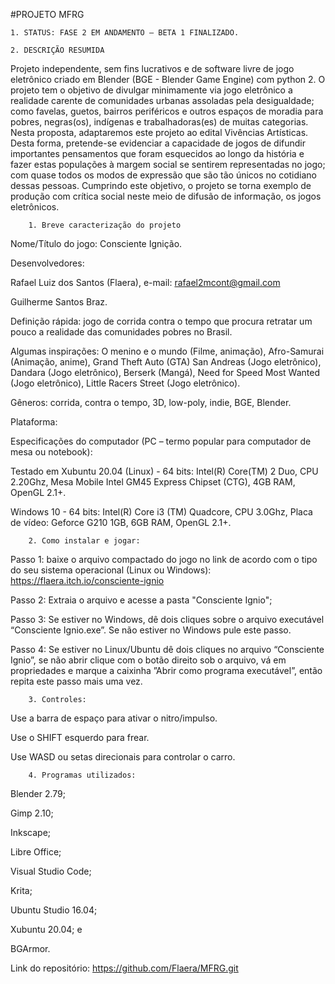 #PROJETO MFRG
       
    1. STATUS: FASE 2 EM ANDAMENTO – BETA 1 FINALIZADO.
       
    2. DESCRIÇÃO RESUMIDA

Projeto independente, sem fins lucrativos e de software livre de jogo eletrônico criado em Blender (BGE - Blender Game Engine) com python 2.
O projeto tem o objetivo de divulgar minimamente via jogo eletrônico a realidade carente de comunidades urbanas assoladas pela desigualdade; como favelas, guetos, bairros periféricos e outros espaços de moradia para pobres, negras(os), indígenas e trabalhadoras(es) de muitas categorias. 
Nesta proposta, adaptaremos este projeto ao edital Vivências Artísticas. Desta forma, pretende-se evidenciar a capacidade de jogos de difundir importantes pensamentos que foram esquecidos ao longo da história e fazer estas populações à margem social se sentirem representadas no jogo; com quase todos os modos de expressão que são tão únicos no cotidiano dessas pessoas. Cumprindo este objetivo, o projeto se torna exemplo de produção com crítica social neste meio de difusão de informação, os jogos eletrônicos.
       
        1. Breve caracterização do projeto

Nome/Título do jogo: Consciente Ignição.

Desenvolvedores:

Rafael Luiz dos Santos (Flaera), e-mail: rafael2mcont@gmail.com

Guilherme Santos Braz.

Definição rápida: jogo de corrida contra o tempo que procura retratar um pouco a realidade das comunidades pobres no Brasil.

Algumas inspirações: O menino e o mundo (Filme, animação), Afro-Samurai (Animação, anime), Grand Theft Auto (GTA) San Andreas (Jogo eletrônico), Dandara (Jogo eletrônico), Berserk (Mangá), Need for Speed Most Wanted (Jogo eletrônico), Little Racers Street (Jogo eletrônico).

Gêneros: corrida, contra o tempo, 3D, low-poly, indie, BGE, Blender.

Plataforma:

Especificações do computador (PC – termo popular para computador de mesa ou notebook):

Testado em Xubuntu 20.04 (Linux) - 64 bits: Intel(R) Core(TM) 2 Duo, CPU 2.20Ghz, Mesa Mobile Intel GM45 Express Chipset (CTG), 4GB RAM, OpenGL 2.1+.

Windows 10 - 64 bits:  Intel(R) Core i3 (TM) Quadcore, CPU 3.0Ghz, Placa de vídeo: Geforce G210 1GB, 6GB RAM, OpenGL 2.1+.

        2. Como instalar e jogar:
       
Passo 1: baixe o arquivo compactado do jogo no link de acordo com o tipo do seu sistema operacional (Linux ou Windows): https://flaera.itch.io/consciente-ignio

Passo 2: Extraia o arquivo e acesse a pasta "Consciente Ignio";

Passo 3: Se estiver no Windows, dê dois cliques sobre o arquivo executável “Consciente Ignio.exe”. Se não estiver no Windows pule este passo.

Passo 4: Se estiver no Linux/Ubuntu dê dois cliques no arquivo “Consciente Ignio”, se não abrir clique com o botão direito sob o arquivo, vá em propriedades e marque a caixinha ”Abrir como programa executável”, então repita este passo mais uma vez.

        3. Controles:
       
Use a barra de espaço para ativar o nitro/impulso.

Use o SHIFT esquerdo para frear.

Use WASD ou setas direcionais para controlar o carro.
       
        4. Programas utilizados:
       
Blender 2.79;

Gimp 2.10;

Inkscape;

Libre Office;

Visual Studio Code;

Krita;

Ubuntu Studio 16.04;

Xubuntu 20.04; e

BGArmor.

Link do repositório: https://github.com/Flaera/MFRG.git